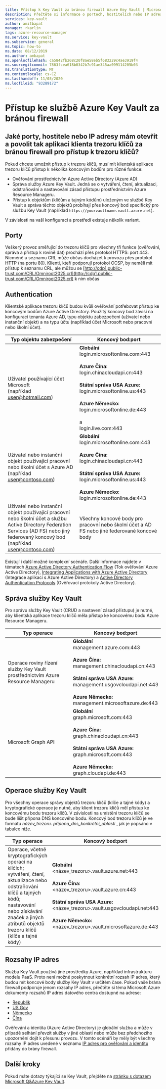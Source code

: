 ```yaml
---
title: Přístup k Key Vault za bránou firewall Azure Key Vault | Microsoft Docs
description: Přečtěte si informace o portech, hostitelích nebo IP adresách, které se mají otevřít, a povolením klientské aplikace trezoru klíčů za bránou firewall pro přístup k trezoru klíčů
services: key-vault
author: amitbapat
manager: rkarlin
tags: azure-resource-manager
ms.service: key-vault
ms.subservice: general
ms.topic: how-to
ms.date: 08/12/2019
ms.author: ambapat
ms.openlocfilehash: ca5842fb268c20f8ae58eb5f683229c4ae3919f4
ms.sourcegitcommit: 7863fcea618b0342b7c91ae345aa099114205b03
ms.translationtype: MT
ms.contentlocale: cs-CZ
ms.lasthandoff: 11/03/2020
ms.locfileid: "93289172"
---
```

# <a name="access-azure-key-vault-behind-a-firewall"></a>Přístup ke službě Azure Key Vault za bránou firewall

## <a name="what-ports-hosts-or-ip-addresses-should-i-open-to-enable-my-key-vault-client-application-behind-a-firewall-to-access-key-vault"></a>Jaké porty, hostitele nebo IP adresy mám otevřít a povolit tak aplikaci klienta trezoru klíčů za bránou firewall pro přístup k trezoru klíčů?

Pokud chcete umožnit přístup k trezoru klíčů, musí mít klientská aplikace trezoru klíčů přístup k několika koncovým bodům pro různé funkce:

* Ověřování prostřednictvím Azure Active Directory (Azure AD)
* Správa služby Azure Key Vault. Jedná se o vytváření, čtení, aktualizaci, odstraňování a nastavování zásad přístupu prostřednictvím Azure Resource Manageru.
* Přístup k objektům (klíčům a tajným kódům) uloženým ve službě Key Vault a správa těchto objektů probíhají přes koncový bod specifický pro službu Key Vault (například `https://yourvaultname.vault.azure.net`).  

V závislosti na vaší konfiguraci a prostředí existuje několik variant.

## <a name="ports"></a>Porty

Veškerý provoz směřující do trezoru klíčů pro všechny tři funkce (ověřování, správa a přístup k rovině dat) prochází přes protokol HTTPS: port 443. Nicméně u seznamu CRL může občas docházet k provozu přes protokol HTTP (na portu 80). Klienti, kteří podporují protokol OCSP, by neměli mít přístup k seznamu CRL, ale můžou se [http://cdp1.public-trust.com/CRL/Omniroot2025.crl](http://cdp1.public-trust.com/CRL/Omniroot2025.crl) k nim občas  

## <a name="authentication"></a>Authentication

Klientské aplikace trezoru klíčů budou kvůli ověřování potřebovat přístup ke koncovým bodům Azure Active Directory. Použitý koncový bod závisí na konfiguraci tenanta Azure AD, typu objektu zabezpečení (uživatel nebo instanční objekt) a na typu účtu (například účet Microsoft nebo pracovní nebo školní účet).  

| Typ objektu zabezpečení | Koncový bod:port |
| --- | --- |
| Uživatel používající účet Microsoft<br> (například user@hotmail.com) |**Globální**<br> login.microsoftonline.com:443<br><br> **Azure Čína:**<br> login.chinacloudapi.cn:443<br><br>**Státní správa USA Azure:**<br> login.microsoftonline.us:443<br><br>**Azure Německo:**<br> login.microsoftonline.de:443<br><br> a <br>login.live.com:443 |
| Uživatel nebo instanční objekt používající pracovní nebo školní účet s Azure AD (například user@contoso.com) |**Globální**<br> login.microsoftonline.com:443<br><br> **Azure Čína:**<br> login.chinacloudapi.cn:443<br><br>**Státní správa USA Azure:**<br> login.microsoftonline.us:443<br><br>**Azure Německo:**<br> login.microsoftonline.de:443 |
| Uživatel nebo instanční objekt používající pracovní nebo školní účet a službu Active Directory Federation Services (AD FS) nebo jiný federovaný koncový bod (například user@contoso.com) |Všechny koncové body pro pracovní nebo školní účet a AD FS nebo jiné federované koncové body |

Existují i další možné komplexní scénáře. Další informace najdete v tématech [Azure Active Directory Authentication Flow](../../active-directory/develop/authentication-vs-authorization.md) (Tok ověřování Azure Active Directory), [Integrating Applications with Azure Active Directory](../../active-directory/develop/active-directory-how-to-integrate.md) (Integrace aplikací s Azure Active Directory) a [Active Directory Authentication Protocols](/previous-versions/azure/dn151124(v=azure.100)) (Ověřovací protokoly Active Directory).  

## <a name="key-vault-management"></a>Správa služby Key Vault

Pro správu služby Key Vault (CRUD a nastavení zásad přístupu) je nutné, aby klientská aplikace trezoru klíčů měla přístup ke koncovému bodu Azure Resource Manageru.  

| Typ operace | Koncový bod:port |
| --- | --- |
| Operace roviny řízení služby Key Vault<br> prostřednictvím Azure Resource Manageru |**Globální**<br> management.azure.com:443<br><br> **Azure Čína:**<br> management.chinacloudapi.cn:443<br><br> **Státní správa USA Azure:**<br> management.usgovcloudapi.net:443<br><br> **Azure Německo:**<br> management.microsoftazure.de:443 |
| Microsoft Graph API |**Globální**<br> graph.microsoft.com:443<br><br> **Azure Čína:**<br> graph.chinacloudapi.cn:443<br><br> **Státní správa USA Azure:**<br> graph.microsoft.com:443<br><br> **Azure Německo:**<br> graph.cloudapi.de:443 |

## <a name="key-vault-operations"></a>Operace služby Key Vault

Pro všechny operace správy objektů trezoru klíčů (klíče a tajné kódy) a kryptografické operace je nutné, aby klient trezoru klíčů měl přístup ke koncovému bodu trezoru klíčů. V závislosti na umístění trezoru klíčů se bude lišit přípona DNS koncového bodu. Koncový bod trezoru klíčů je ve formátu *název_trezoru*. *přípona_dns_konkrétní_oblasti* , jak je popsáno v tabulce níže.  

| Typ operace | Koncový bod:port |
| --- | --- |
| Operace, včetně kryptografických operací na klíčích; vytváření, čtení, aktualizace nebo odstraňování klíčů a tajných kódů; nastavování nebo získávání značek a jiných atributů objektů trezoru klíčů (klíče a tajné kódy) |**Globální**<br> &lt;název_trezoru&gt;.vault.azure.net:443<br><br> **Azure Čína:**<br> &lt;název_trezoru&gt;.vault.azure.cn:443<br><br> **Státní správa USA Azure:**<br> &lt;název_trezoru&gt;.vault.usgovcloudapi.net:443<br><br> **Azure Německo:**<br> &lt;název_trezoru&gt;.vault.microsoftazure.de:443 |

## <a name="ip-address-ranges"></a>Rozsahy IP adres

Služba Key Vault používá jiné prostředky Azure, například infrastrukturu modelu PaaS. Proto není možné poskytnout konkrétní rozsah IP adres, který budou mít koncové body služby Key Vault v určitém čase. Pokud vaše brána firewall podporuje jenom rozsahy IP adres, přečtěte si téma Microsoft Azure dokumenty rozsahů IP adres datového centra dostupné na adrese:
* [Republik](https://www.microsoft.com/en-us/download/details.aspx?id=56519)
* [US Gov](https://www.microsoft.com/en-us/download/details.aspx?id=57063)
* [Německo](https://www.microsoft.com/en-us/download/details.aspx?id=57064)
* [Čína](https://www.microsoft.com/en-us/download/details.aspx?id=57062)

Ověřování a identita (Azure Active Directory) je globální služba a může v případě selhání převzít služby v jiné oblasti nebo může bez předchozího upozornění dojít k přesunu provozu. V tomto scénáři by měly být všechny rozsahy IP adres uvedené v seznamu [IP adres pro ověřování a identitu](https://support.office.com/article/Office-365-URLs-and-IP-address-ranges-8548a211-3fe7-47cb-abb1-355ea5aa88a2#bkmk_identity_ip) přidány do brány firewall.

## <a name="next-steps"></a>Další kroky

Pokud máte dotazy týkající se Key Vault, přejděte na [stránku s dotazem Microsoft Q&Azure Key Vault](/answers/topics/azure-key-vault.html).
